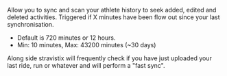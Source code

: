 Allow you to sync and scan your athlete history to seek added, edited and deleted activities. Triggered if X minutes have been flow out since your last synchronisation.  

- Default is 720 minutes or 12 hours.
- Min: 10 minutes, Max: 43200 minutes (~30 days)

Along side stravistix will frequently check if you have just uploaded your last ride, run or whatever and will perform a "fast sync".
